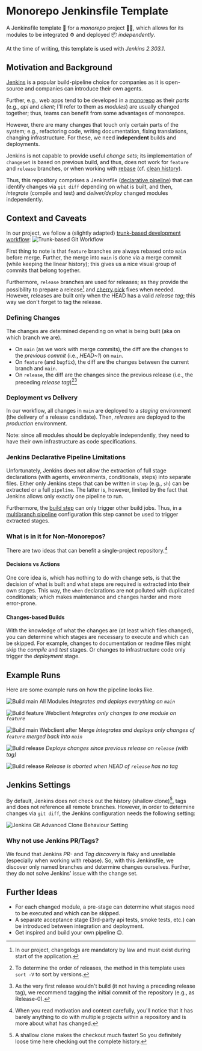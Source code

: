 # Monorepo Jenkinsfile Template

A Jenkinsfile template 📄 for a _monorepo_ project 👨‍💻, which allows for its modules to be integrated ⚙ and deployed 📦 _independently_.

At the time of writing, this template is used with _Jenkins 2.303.1_.

## Motivation and Background
[Jenkins](https://www.jenkins.io/) is a popular build-pipeline choice for companies as it is open-source and companies can introduce their own agents. 

Further, e.g., web apps tend to be developed in a [monorepo](https://en.wikipedia.org/wiki/Monorepo) as their _parts_ (e.g., _api_ and _client_; I'll refer to them as _modules_) are usually changed together; thus, teams can benefit from some advantages of monorepos.

However, there are many changes that touch only certain parts of the system; e.g., refactoring code, writing documentation, fixing translations, changing infrastructure. For these, we need **independent** builds and deployments.

Jenkins is not capable to provide useful _change sets_; its implementation of `changeset` is based on previous build, and thus, does not work for `feature` and `release` branches, or when working with [rebase](https://git-scm.com/docs/git-rebase) (cf. [clean history](https://github.com/andrej-dyck/git-kata)).

Thus, this repository comprises a Jenkinsfile ([declarative pipeline](https://www.jenkins.io/doc/book/pipeline/syntax/)) that can identify changes via `git diff` depending on what is built, and then, _integrate_ (compile and test) and _deliver/deploy_ changed modules independently.

## Context and Caveats
In our project, we follow a (slightly adapted) [trunk-based development workflow](https://trunkbaseddevelopment.com/):
![Trunk-based Git Workflow](./assets/trunk-based-development.png)

First thing to note is that `feature` branches are always rebased onto `main` before merge. Further, the merge into `main` is done via a merge commit (while keeping the linear history); this gives us a nice visual group of commits that belong together.

Furthermore, `release` branches are used for releases; as they provide the possibility to prepare a release[^2] and [cherry pick](https://git-scm.com/docs/git-cherry-pick) fixes when needed. However, releases are built only when the HEAD has a valid _release tag_; this way we don't forget to tag the release.

[^2]: In our project, changelogs are mandatory by law and must exist during start of the application.

### Defining Changes
The changes are determined depending on what is being built (aka on which branch we are).
* On `main` (as we work with merge commits), the diff are the changes to the _previous commit_ (i.e., _HEAD~1_) on `main`.
* On `feature` (and `bugfix`), the diff are the changes between the current branch and `main`.
* On `release`, the diff are the changes since the previous release (i.e., the preceding _release tag_)[^3][^4]

[^3]: To determine the order of releases, the method in this template uses `sort -V` to sort by versions.

[^4]: As the very first release wouldn't build (it not having a preceding release tag), we recommend tagging the initial commit of the repository (e.g., as Release-0). 

### Deployment vs Delivery
In our workflow, all changes in `main` are deployed to a _staging_ environment (the delivery of a release candidate). Then, _releases_ are deployed to the _production_ environment.

Note: since all modules should be deployable independently, they need to have their own infrastructure as code specifications.

### Jenkins Declarative Pipeline Limitations
Unfortunately, Jenkins does not allow the extraction of full stage declarations (with agents, environments, conditionals, steps) into separate files. Either only Jenkins steps that can be written in `step` (e.g., `sh`) can be extracted or a full `pipeline`. The latter is, however, limited by the fact that Jenkins allows only exactly one pipeline to run.

Furthermore, the [build step](https://www.jenkins.io/doc/pipeline/steps/pipeline-build-step/) can only trigger other build jobs. Thus, in a [multibranch pipeline](https://www.jenkins.io/doc/book/pipeline/multibranch/) configuration this step cannot be used to trigger extracted stages.  

### What is in it for Non-Monorepos?
There are two ideas that can benefit a single-project repository.[^1]

[^1]: When you read motivation and context carefully, you'll notice that it has barely anything to do with multiple projects within a repository and is more about what has changed.

#### Decisions vs Actions
One core idea is, which has nothing to do with change sets, is that the decision of what is built and what steps are required is extracted into their own stages. This way, the `when` declarations are not polluted with duplicated conditionals; which makes maintenance and changes harder and more error-prone.

#### Changes-based Builds
With the knowledge of what the changes are (at least which files changed), you can determine which stages are necessary to execute and which can be skipped. For example, changes to documentation or readme files might skip the _compile_ and _test_ stages. Or changes to infrastructure code only trigger the _deployment_ stage.

## Example Runs
Here are some example runs on how the pipeline looks like.

![Build main All Modules](./assets/build-main-all.jpg)
_Integrates and deploys everything on `main`_

![Build feature Webclient](./assets/build-feature-partial.jpg)
_Integrates only changes to one module on `feature`_

![Build main Webclient after Merge](./assets/build-main-partial.jpg)
_Integrates and deploys only changes of `feature` merged back into `main`_

![Build release](./assets/build-release-1.jpg)
_Deploys changes since previous release on `release` (with tag)_

![Build release](./assets/build-release-1-aborted.jpg)
_Release is aborted when HEAD of `release` has no tag_

## Jenkins Settings
By default, Jenkins does not check out the history (shallow clone)[^5], tags and does not reference all remote branches. However, in order to determine changes via `git diff`, the Jenkins configuration needs the following setting:

![Jenkins Git Advanced Clone Behaviour Setting](./assets/jenkins-settings.jpg)

[^5]: A shallow clone makes the checkout much faster! So you definitely loose time here checking out the complete history.

### Why not use Jenkins PR/Tags?
We found that Jenkins _PR-_ and _Tag discovery_ is flaky and unreliable (especially when working with rebase). So, with this Jenkinsfile, we discover only named branches and determine changes ourselves. Further, they do not solve Jenkins' issue with the change set.

## Further Ideas
* For each changed module, a pre-stage can determine what stages need to be executed and which can be skipped.
* A separate acceptance stage (3rd-party api tests, smoke tests, etc.) can be introduced between integration and deployment.
* Get inspired and build your own pipeline 😉.